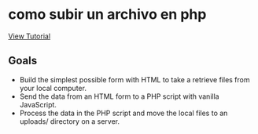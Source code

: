 # como subir un archivo en php

[View Tutorial](https://www.taniarascia.com/how-to-upload-files-to-a-server-with-plain-javascript-and-php)

## Goals
- Build the simplest possible form with HTML to take a retrieve files from your local computer.
- Send the data from an HTML form to a PHP script with vanilla JavaScript.
- Process the data in the PHP script and move the local files to an uploads/ directory on a server.
